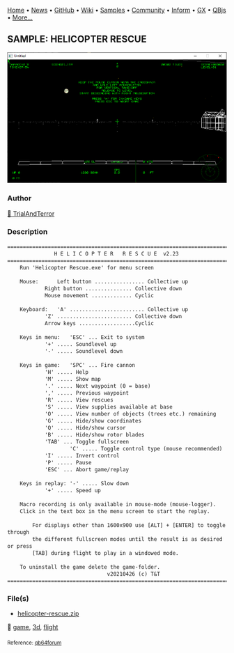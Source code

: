 [Home](https://qb64.com) • [News](../../news.md) • [GitHub](https://github.com/QB64Official/qb64) • [Wiki](https://github.com/QB64Official/qb64/wiki) • [Samples](../../samples.md) • [Community](../../community.md) • [Inform](../../inform.md) • [GX](../../gx.md) • [QBjs](../../qbjs.md) • [More...](../../more.md)

## SAMPLE: HELICOPTER RESCUE

![screenshot.png](img/screenshot.png)

### Author

[🐝 TrialAndTerror](../trialandterror.md) 

### Description

```text
=================================================================================
		       H E L I C O P T E R   R E S C U E  v2.23
=================================================================================
	Run 'Helicopter Rescue.exe' for menu screen
		
	Mouse:		Left button ................ Collective up
			Right button ............... Collective down
			Mouse movement ............. Cyclic
	
	Keyboard:	'A' ........................ Collective up
			'Z' ........................ Collective down
			Arrow keys ..................Cyclic 	
        
	Keys in menu:	'ESC' ... Exit to system
			'+' ..... Soundlevel up
			'-' ..... Soundlevel down
	
	Keys in game:	'SPC' ... Fire cannon
			'H' ..... Help
			'M' ..... Show map		
			'.' ..... Next waypoint (0 = base)
			',' ..... Previous waypoint 
			'R' ..... View rescues
			'S' ..... View supplies available at base
			'O' ..... View number of objects (trees etc.) remaining
			'G' ..... Hide/show coordinates	
			'Q' ..... Hide/show cursor
  			'B' ..... Hide/show rotor blades	
			'TAB' ... Toggle fullscreen
	                'C' ..... Toggle control type (mouse recommended)
			'I' ..... Invert control
			'P' ..... Pause
			'ESC' ... Abort game/replay    

	Keys in replay:	'-' ..... Slow down
			'+' ..... Speed up  

	Macro recording is only available in mouse-mode (mouse-logger).	
	Click in the text box in the menu screen to start the replay.

        For displays other than 1600x900 use [ALT] + [ENTER] to toggle through 
        the different fullscreen modes until the result is as desired or press
        [TAB] during flight to play in a windowed mode.

 	To uninstall the game delete the game-folder.
								v20210426 (c) T&T
=================================================================================
```

### File(s)

* [helicopter-rescue.zip](src/helicopter-rescue.zip)

🔗 [game](../game.md), [3d](../3d.md), [flight](../flight.md)


<sub>Reference: [qb64forum](https://qb64forum.alephc.xyz/index.php?topic=382) </sub>
